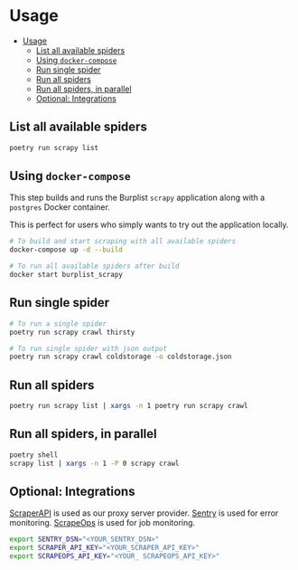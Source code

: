 # Usage

- [Usage](#usage)
  - [List all available spiders](#list-all-available-spiders)
  - [Using `docker-compose`](#using-docker-compose)
  - [Run single spider](#run-single-spider)
  - [Run all spiders](#run-all-spiders)
  - [Run all spiders, in parallel](#run-all-spiders-in-parallel)
  - [Optional: Integrations](#optional-integrations)

## List all available spiders

```sh
poetry run scrapy list
```

## Using `docker-compose`

This step builds and runs the Burplist `scrapy` application along with a `postgres` Docker container.

This is perfect for users who simply wants to try out the application locally.

```sh
# To build and start scraping with all available spiders
docker-compose up -d --build

# To run all available spiders after build
docker start burplist_scrapy
```

## Run single spider

```sh
# To run a single spider
poetry run scrapy crawl thirsty

# To run single spider with json output
poetry run scrapy crawl coldstorage -o coldstorage.json
```

## Run all spiders

```sh
poetry run scrapy list | xargs -n 1 poetry run scrapy crawl
```

## Run all spiders, in parallel

```sh
poetry shell
scrapy list | xargs -n 1 -P 0 scrapy crawl
```

## Optional: Integrations

[ScraperAPI](https://www.scraperapi.com/?fp_ref=jerryng) is used as our proxy server provider.
[Sentry](https://sentry.io/) is used for error monitoring.
[ScrapeOps](https://scrapeops.io) is used for job monitoring.

```sh
export SENTRY_DSN="<YOUR_SENTRY_DSN>"
export SCRAPER_API_KEY="<YOUR_SCRAPER_API_KEY>"
export SCRAPEOPS_API_KEY="<YOUR_ SCRAPEOPS_API_KEY>"
```
